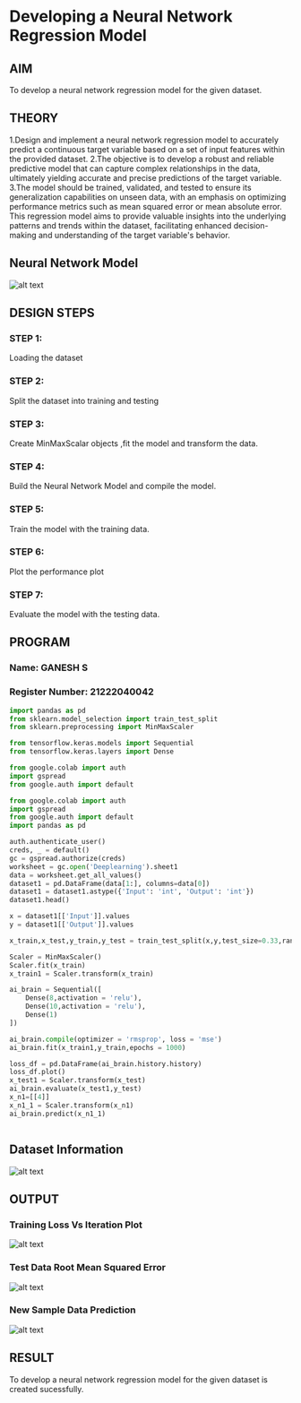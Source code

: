 # Developing a Neural Network Regression Model

## AIM

To develop a neural network regression model for the given dataset.

## THEORY

1.Design and implement a neural network regression model to accurately predict a continuous target variable based on a set of input features within the provided dataset. 
2.The objective is to develop a robust and reliable predictive model that can capture complex relationships in the data, ultimately yielding accurate and precise predictions of the target variable. 
3.The model should be trained, validated, and tested to ensure its generalization capabilities on unseen data, with an emphasis on optimizing performance metrics such as mean squared error or mean absolute error.
This regression model aims to provide valuable insights into the underlying patterns and trends within the dataset, facilitating enhanced decision-making and understanding of the target variable's behavior.

## Neural Network Model

![alt text](image.png)

## DESIGN STEPS

### STEP 1:

Loading the dataset

### STEP 2:

Split the dataset into training and testing

### STEP 3:

Create MinMaxScalar objects ,fit the model and transform the data.

### STEP 4:

Build the Neural Network Model and compile the model.

### STEP 5:

Train the model with the training data.

### STEP 6:

Plot the performance plot

### STEP 7:

Evaluate the model with the testing data.

## PROGRAM
### Name: GANESH S
### Register Number: 21222040042
```python
import pandas as pd
from sklearn.model_selection import train_test_split
from sklearn.preprocessing import MinMaxScaler

from tensorflow.keras.models import Sequential
from tensorflow.keras.layers import Dense

from google.colab import auth
import gspread
from google.auth import default

from google.colab import auth
import gspread
from google.auth import default
import pandas as pd  

auth.authenticate_user()
creds, _ = default()
gc = gspread.authorize(creds)
worksheet = gc.open('Deeplearning').sheet1
data = worksheet.get_all_values()
dataset1 = pd.DataFrame(data[1:], columns=data[0])
dataset1 = dataset1.astype({'Input': 'int', 'Output': 'int'})
dataset1.head()

x = dataset1[['Input']].values
y = dataset1[['Output']].values

x_train,x_test,y_train,y_test = train_test_split(x,y,test_size=0.33,random_state=33)

Scaler = MinMaxScaler()
Scaler.fit(x_train)
x_train1 = Scaler.transform(x_train)

ai_brain = Sequential([
    Dense(8,activation = 'relu'),
    Dense(10,activation = 'relu'),
    Dense(1)
])

ai_brain.compile(optimizer = 'rmsprop', loss = 'mse')
ai_brain.fit(x_train1,y_train,epochs = 1000)

loss_df = pd.DataFrame(ai_brain.history.history)
loss_df.plot()
x_test1 = Scaler.transform(x_test)
ai_brain.evaluate(x_test1,y_test)
x_n1=[[4]]
x_n1_1 = Scaler.transform(x_n1)
ai_brain.predict(x_n1_1)



```
## Dataset Information

![alt text](image-1.png)
## OUTPUT

### Training Loss Vs Iteration Plot

![alt text](image-2.png)

### Test Data Root Mean Squared Error

![alt text](image-3.png)

### New Sample Data Prediction

![alt text](image-4.png)

## RESULT

To develop a neural network regression model for the given dataset is created sucessfully.